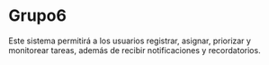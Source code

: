 # Grupo6
Este sistema permitirá a los usuarios registrar, asignar, priorizar y monitorear tareas, además de recibir notificaciones y recordatorios.
